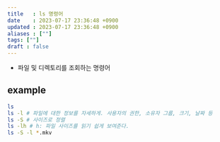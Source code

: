 ```yaml
---
title   : ls 명령어
date    : 2023-07-17 23:36:48 +0900
updated : 2023-07-17 23:36:48 +0900
aliases : [""]
tags: [""]
draft : false
---
```


- 파일 및 디렉토리를 조회하는 명령어

## example

```sh
ls
ls -l # 파일에 대한 정보를 자세하게. 사용자의 권한, 소유자 그룹, 크기, 날짜 등
ls -S # 사이즈로 정렬
ls -lh # h: 파일 사이즈를 읽기 쉽게 보여준다.
ls -S -l *.mkv
```